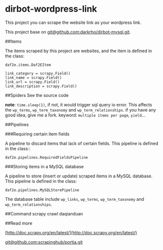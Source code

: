 
dirbot-wordpress-link
===



 This project you can scrape the website link  as your wordpress link.

 This project base on [git@github.com:darkrho/dirbot-mysql.git](git@github.com:darkrho/dirbot-mysql.git).


##Items

The items scraped by this project are websites, and the item is defined in the class:

	daf2e.items.Daf2EItem

	link_category = scrapy.Field()
	link_name = scrapy.Field()
	link_url = scrapy.Field()
	link_description = scrapy.Field()

##Spiders
See the source code

**note**: `time.sleep(1)`, if not, it would trigger sql query io error.
This affects the `wp_terms`, `wp_term_taxonomy` and `wp_term_relationships`.
if you have any good idea, give me a fork.
keyword: `multiple items per page`, `yield`...


##Pipelines


###Requiring certain item fields


A pipeline to discard items that lack of certain fields. This pipeline is
defined in the class::

    daf2e.pipelines.RequiredFieldsPipeline


###Storing items in a MySQL database


A pipeline to store (insert or update) scraped items in a MySQL database. This
pipeline is defined in the class:

    daf2e.pipelines.MySQLStorePipeline

The database table include `wp_links`, `wp_terms`, `wp_term_taxonomy` and `wp_term_relationships`.

##Command
    scrapy crawl daqianduan


##Read more


[http://doc.scrapy.org/en/latest/](http://doc.scrapy.org/en/latest/)

[git@github.com:scrapinghub/portia.git](https://github.com/scrapinghub/portia)

